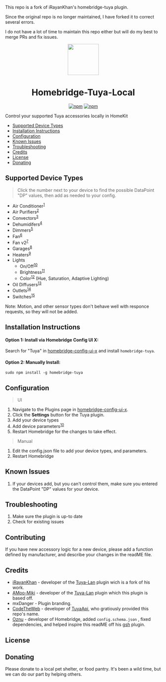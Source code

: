 This repo is a fork of iRayanKhan's homebridge-tuya plugin.

Since the original repo is no longer maintained, I have forked it to correct several errors.

I do not have a lot of time to maintain this repo either but will do my best to merge PRs and fix issues.

<p align="center">
    <img src="https://raw.githubusercontent.com/hmenzagh/homebridge-tuya-local/main/assets/Tuya-Plugin-Branding.png" height="100"><br>
</p>


<span align="center">

# Homebridge-Tuya-Local

[![npm](https://img.shields.io/npm/v/homebridge-tuya-local.svg)](https://www.npmjs.com/package/homebridge-tuya-local)
[![npm](https://img.shields.io/npm/dt/homebridge-tuya-local.svg)](https://www.npmjs.com/package/homebridge-tuya-local)
<!-- [![verified-by-homebridge](https://badgen.net/badge/homebridge/verified/purple)](https://github.com/homebridge/homebridge/wiki/Verified-Plugins) -->


</span>



Control your supported Tuya accessories locally in HomeKit

* [Supported Device Types](#supported-device-types)
* [Installation Instructions](#installation-instructions)
* [Configuration](#configuration)
* [Known Issues](#known-issues)
* [Troubleshooting](#troubleshooting)
* [Credits](#credits)
* [License](#license)
* [Donating](#donating)

## Supported Device Types
> Click the number next to your device to find the possible DataPoint "DP" values, then add as needed to your config.

* Air Conditioner<sup>[1](https://github.com/hmenzagh/homebridge-tuya-local/wiki/Supported-Device-Types#air-conditioners)</sup> 
* Air Purifiers<sup>[2]()</sup>
* Convectors<sup>[3](https://github.com/hmenzagh/homebridge-tuya-local/wiki/Supported-Device-Types#heat-convectors)</sup>
* Dehumidifers<sup>[4](https://github.com/hmenzagh/homebridge-tuya-local/wiki/Supported-Device-Types)</sup>
* Dimmers<sup>[5](https://github.com/hmenzagh/homebridge-tuya-local/wiki/Supported-Device-Types#simple-dimmers)</sup>
* Fan<sup>[6](https://github.com/hmenzagh/homebridge-tuya-local/wiki/Supported-Device-Types)</sup>
* Fan v2<sup>[7](https://github.com/hmenzagh/homebridge-tuya-local/wiki/Supported-Device-Types)</sup>
* Garages<sup>[8](https://github.com/hmenzagh/homebridge-tuya-local/wiki/Supported-Device-Types#garage-doors)</sup>
* Heaters<sup>[9](https://github.com/hmenzagh/homebridge-tuya-local/wiki/Supported-Device-Types)</sup>
* Lights
  * On/Off<sup>[10](https://github.com/hmenzagh/homebridge-tuya-local/wiki/Supported-Device-Types)</sup>
  * Brightness<sup>[11](https://github.com/hmenzagh/homebridge-tuya-local/wiki/Supported-Device-Types#tunable-white-light-bulbs)</sup>
  * Color<sup>[12](https://github.com/hmenzagh/homebridge-tuya-local/wiki/Supported-Device-Types#white-and-color-light-bulbs)</sup> (Hue, Saturation, Adaptive Lighting)
* Oil Diffusers<sup>[13](https://github.com/hmenzagh/homebridge-tuya-local/wiki/Supported-Device-Types)</sup>
* Outlets<sup>[14](https://github.com/hmenzagh/homebridge-tuya-local/wiki/Supported-Device-Types#outlets)</sup>
* Switches<sup>[15](https://github.com/hmenzagh/homebridge-tuya-local/wiki/Supported-Device-Types)</sup>

Note: Motion, and other sensor types don't behave well with responce requests, so they will not be added. 


## Installation Instructions

#### Option 1: Install via Homebridge Config UI X:

Search for "Tuya" in [homebridge-config-ui-x](https://github.com/oznu/homebridge-config-ui-x) and install `homebridge-tuya`.

#### Option 2: Manually Install:

```
sudo npm install -g homebridge-tuya
```

## Configuration
> UI

1. Navigate to the Plugins page in [homebridge-config-ui-x](https://github.com/oznu/homebridge-config-ui-x).
2. Click the **Settings** button for the Tuya plugin.
3. Add your device types
4. Add device parameters<sup>[10](apple.com/)</sup>
5. Restart Homebridge for the changes to take effect.

> Manual

1. Edit the config.json file to add your device types, and parameters. 
2. Restart Homebridge


## Known Issues

1. If your devices add, but you can't control them, make sure you entered the DataPoint "DP" values for your device. 

## Troubleshooting
1. Make sure the plugin is up-to date
2. Check for existing issues


## Contributing

If you have new accessory logic for a new device, please add a function defined by manufacturer, and describe your changes in the readME file. 

## Credits

* [iRayanKhan](https://github.com/iRayanKhan) - developer of the [Tuya-Lan](https://github.com/iRayanKhan/homebridge-tuya) plugin wich is a fork of his work. 
* [AMoo-Miki](https://github.com/AMoo-Miki) - developer of the [Tuya-Lan](https://github.com/AMoo-Miki/homebridge-tuya-lan) plugin which this plugin is based off. 
* mxDanger - Plugin branding.
* [CodeTheWeb](https://github.com/CodeTheWeb) - developer of [TuyaApi](https://github.com/codetheweb/tuyapi), who gratiously provided this repo's name.
* [Oznu](https://github.com/oznu) - developer of Homebridge, added ```config.schema.json``` , fixed dependencies, and helped inspire this readME off his [gsh](https://github.com/oznu/homebridge-gsh) plugin.

## License



## Donating

Please donate to a local pet shelter, or food pantry. It's been a wild time, but we can do our part by helping others. 
